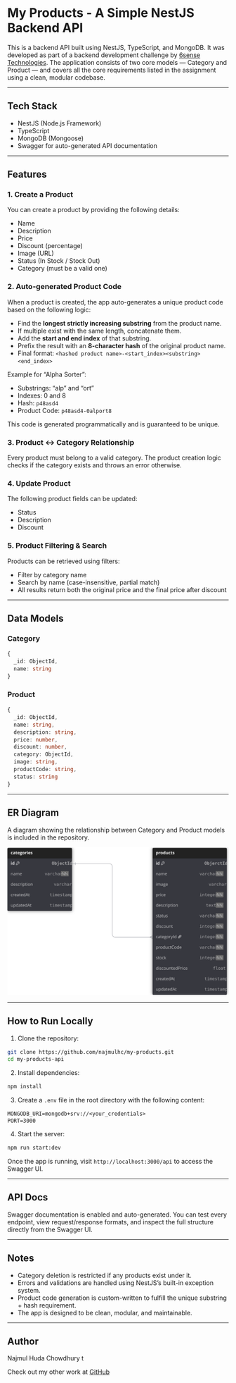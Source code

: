 # My Products - A Simple NestJS Backend API

This is a backend API built using NestJS, TypeScript, and MongoDB. It was developed as part of a backend development challenge by [6sense Technologies](https://github.com/6sense-technologies). The application consists of two core models — Category and Product — and covers all the core requirements listed in the assignment using a clean, modular codebase.

---

## Tech Stack

- NestJS (Node.js Framework)
- TypeScript
- MongoDB (Mongoose)
- Swagger for auto-generated API documentation

---

## Features

### 1. Create a Product

You can create a product by providing the following details:
- Name
- Description
- Price
- Discount (percentage)
- Image (URL)
- Status (In Stock / Stock Out)
- Category (must be a valid one)

### 2. Auto-generated Product Code

When a product is created, the app auto-generates a unique product code based on the following logic:

- Find the **longest strictly increasing substring** from the product name.
- If multiple exist with the same length, concatenate them.
- Add the **start and end index** of that substring.
- Prefix the result with an **8-character hash** of the original product name.
- Final format: `<hashed product name>-<start_index><substring><end_index>`

Example for “Alpha Sorter”:
- Substrings: “alp” and “ort”
- Indexes: 0 and 8
- Hash: `p48asd4`
- Product Code: `p48asd4-0alport8`

This code is generated programmatically and is guaranteed to be unique.

### 3. Product ↔ Category Relationship

Every product must belong to a valid category. The product creation logic checks if the category exists and throws an error otherwise.

### 4. Update Product

The following product fields can be updated:
- Status
- Description
- Discount

### 5. Product Filtering & Search

Products can be retrieved using filters:
- Filter by category name
- Search by name (case-insensitive, partial match)
- All results return both the original price and the final price after discount

---

## Data Models

### Category
```ts
{
  _id: ObjectId,
  name: string
}
```

### Product
```ts
{
  _id: ObjectId,
  name: string,
  description: string,
  price: number,
  discount: number,
  category: ObjectId,
  image: string,
  productCode: string,
  status: string
}
```

---

## ER Diagram

A diagram showing the relationship between Category and Product models is included in the repository.

![ER Diagram](./readme-assets/erd.svg)

---

## How to Run Locally

1. Clone the repository:
```bash
git clone https://github.com/najmulhc/my-products.git
cd my-products-api
```

2. Install dependencies:
```bash
npm install
```

3. Create a `.env` file in the root directory with the following content:
```
MONGODB_URI=mongodb+srv://<your_credentials>
PORT=3000
```

4. Start the server:
```bash
npm run start:dev
```

Once the app is running, visit `http://localhost:3000/api` to access the Swagger UI.

---

## API Docs

Swagger documentation is enabled and auto-generated. You can test every endpoint, view request/response formats, and inspect the full structure directly from the Swagger UI.

---

## Notes

- Category deletion is restricted if any products exist under it.
- Errors and validations are handled using NestJS’s built-in exception system.
- Product code generation is custom-written to fulfill the unique substring + hash requirement.
- The app is designed to be clean, modular, and maintainable.

---

## Author

Najmul Huda Chowdhury t

Check out my other work at [GitHub](https://github.com/najmulhc)
